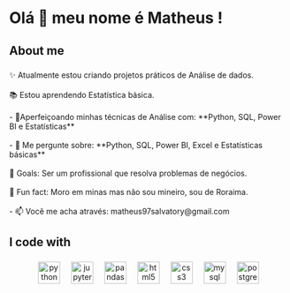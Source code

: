 <h1 align="left">Olá 👋 meu nome é Matheus !</h1>

###

<p align="left"></p>

###

<h2 align="left">About me</h2>

###

<p align="left">✨ Atualmente estou criando projetos práticos de Análise de dados.<br><br>📚 Estou aprendendo Estatística básica.<br><br>- 🌱Aperfeiçoando minhas técnicas de Análise com: **Python, SQL, Power BI e Estatísticas**<br><br>- 💬 Me pergunte sobre: ​​**Python, SQL, Power BI, Excel e Estatísticas básicas**<br><br>🎯 Goals:  Ser um profissional que resolva problemas de negócios.<br><br>🎲 Fun fact: Moro em minas mas não sou mineiro, sou de Roraima.<br><br>- 📫 Você me acha através: matheus97salvatory@gmail.com</p>

###

<h2 align="left">I code with</h2>

###

<div align="center">
  <img src="https://cdn.jsdelivr.net/gh/devicons/devicon/icons/python/python-original.svg" height="40" alt="python logo"  />
  <img width="12" />
  <img src="https://cdn.jsdelivr.net/gh/devicons/devicon/icons/jupyter/jupyter-original.svg" height="40" alt="jupyter logo"  />
  <img width="12" />
  <img src="https://cdn.jsdelivr.net/gh/devicons/devicon/icons/pandas/pandas-original.svg" height="40" alt="pandas logo"  />
  <img width="12" />
  <img src="https://cdn.jsdelivr.net/gh/devicons/devicon/icons/html5/html5-original.svg" height="40" alt="html5 logo"  />
  <img width="12" />
  <img src="https://cdn.jsdelivr.net/gh/devicons/devicon/icons/css3/css3-original.svg" height="40" alt="css3 logo"  />
  <img width="12" />
  <img src="https://cdn.jsdelivr.net/gh/devicons/devicon/icons/mysql/mysql-original.svg" height="40" alt="mysql logo"  />
  <img width="12" />
  <img src="https://cdn.jsdelivr.net/gh/devicons/devicon/icons/postgresql/postgresql-original.svg" height="40" alt="postgresql logo"  />
</div>

###
